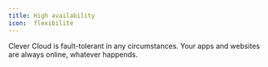 ```yaml
---
title: High availability
icon:  flexibilite
---
```

Clever Cloud is fault-tolerant in any circumstances. Your apps and websites are always online, whatever happends.
